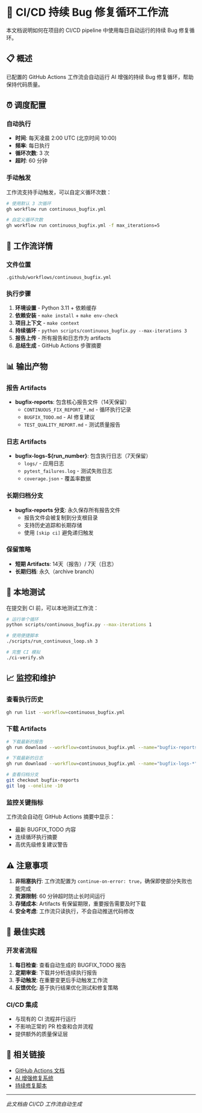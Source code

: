 # 🔄 CI/CD 持续 Bug 修复循环工作流

本文档说明如何在项目的 CI/CD pipeline 中使用每日自动运行的持续 Bug 修复循环。

## 📋 概述

已配置的 GitHub Actions 工作流会自动运行 AI 增强的持续 Bug 修复循环，帮助保持代码质量。

## ⏰ 调度配置

### 自动执行
- **时间**: 每天凌晨 2:00 UTC (北京时间 10:00)
- **频率**: 每日执行
- **循环次数**: 3 次
- **超时**: 60 分钟

### 手动触发
工作流支持手动触发，可以自定义循环次数：
```bash
# 使用默认 3 次循环
gh workflow run continuous_bugfix.yml

# 自定义循环次数
gh workflow run continuous_bugfix.yml -f max_iterations=5
```

## 🚀 工作流详情

### 文件位置
`.github/workflows/continuous_bugfix.yml`

### 执行步骤
1. **环境设置** - Python 3.11 + 依赖缓存
2. **依赖安装** - `make install` + `make env-check`
3. **项目上下文** - `make context`
4. **持续循环** - `python scripts/continuous_bugfix.py --max-iterations 3`
5. **报告上传** - 所有报告和日志作为 artifacts
6. **总结生成** - GitHub Actions 步骤摘要

## 📊 输出产物

### 报告 Artifacts
- **bugfix-reports**: 包含核心报告文件（14天保留）
  - `CONTINUOUS_FIX_REPORT_*.md` - 循环执行记录
  - `BUGFIX_TODO.md` - AI 修复建议
  - `TEST_QUALITY_REPORT.md` - 测试质量报告

### 日志 Artifacts
- **bugfix-logs-${run_number}**: 包含执行日志（7天保留）
  - `logs/` - 应用日志
  - `pytest_failures.log` - 测试失败日志
  - `coverage.json` - 覆盖率数据

### 长期归档分支
- **bugfix-reports 分支**: 永久保存所有报告文件
  - 报告文件会被复制到分支根目录
  - 支持历史追踪和长期存储
  - 使用 `[skip ci]` 避免递归触发

### 保留策略
- **短期 Artifacts**: 14天（报告）/ 7天（日志）
- **长期归档**: 永久（archive branch）

## 🔧 本地测试

在提交到 CI 前，可以本地测试工作流：

```bash
# 运行单个循环
python scripts/continuous_bugfix.py --max-iterations 1

# 使用便捷脚本
./scripts/run_continuous_loop.sh 3

# 完整 CI 模拟
./ci-verify.sh
```

## 📈 监控和维护

### 查看执行历史
```bash
gh run list --workflow=continuous_bugfix.yml
```

### 下载 Artifacts
```bash
# 下载最新的报告
gh run download --workflow=continuous_bugfix.yml --name="bugfix-reports"

# 下载最新的日志
gh run download --workflow=continuous_bugfix.yml --name="bugfix-logs-*"

# 查看归档分支
git checkout bugfix-reports
git log --oneline -10
```

### 监控关键指标
工作流会自动在 GitHub Actions 摘要中显示：
- 最新 BUGFIX_TODO 内容
- 连续循环执行摘要
- 高优先级修复建议警告

## ⚠️ 注意事项

1. **非阻塞执行**: 工作流配置为 `continue-on-error: true`，确保即使部分失败也能完成
2. **资源限制**: 60 分钟超时防止长时间运行
3. **存储成本**: Artifacts 有保留期限，重要报告需要及时下载
4. **安全考虑**: 工作流只读执行，不会自动推送代码修改

## 🎯 最佳实践

### 开发者流程
1. **每日检查**: 查看自动生成的 BUGFIX_TODO 报告
2. **定期审查**: 下载并分析连续执行报告
3. **手动触发**: 在重要变更后手动触发工作流
4. **反馈优化**: 基于执行结果优化测试和修复策略

### CI/CD 集成
- 与现有的 CI 流程并行运行
- 不影响正常的 PR 检查和合并流程
- 提供额外的质量保证层

## 🔗 相关链接

- [GitHub Actions 文档](https://docs.github.com/en/actions)
- [AI 增强修复系统](../src/ai/README.md)
- [持续修复脚本](../scripts/continuous_bugfix.py)

---
*此文档由 CI/CD 工作流自动生成*